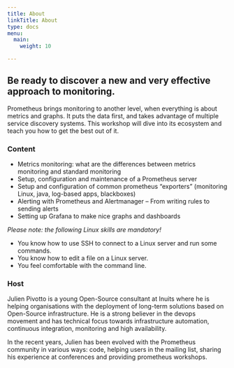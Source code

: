 ```yaml
---
title: About
linkTitle: About
type: docs
menu:
  main:
    weight: 10

---
```


## Be ready to discover a new and very effective approach to monitoring.

Prometheus brings monitoring to another level, when everything is about metrics
and graphs. It puts the data first, and takes advantage of multiple service
discovery systems. This workshop will dive into its ecosystem and teach you how
to get the best out of it.

### Content

- Metrics monitoring: what are the differences between metrics monitoring and
  standard monitoring
- Setup, configuration and maintenance of a Prometheus server
- Setup and configuration of common prometheus “exporters” (monitoring Linux, java,
  log-based apps, blackboxes)
- Alerting with Prometheus and Alertmanager – From writing rules to sending alerts
- Setting up Grafana to make nice graphs and dashboards

*Please note: the following Linux skills are mandatory!*

- You know how to use SSH to connect to a Linux server and run some commands.
- You know how to edit a file on a Linux server.
- You feel comfortable with the command line.

### Host

Julien Pivotto is a young Open-Source consultant at Inuits where he is helping
organisations with the deployment of long-term solutions based on Open-Source
infrastructure. He is a strong believer in the devops movement and has technical
focus towards infrastructure automation, continuous integration, monitoring and
high availability.

In the recent years, Julien has been evolved with the Prometheus community in
various ways: code, helping users in the mailing list, sharing his experience at
conferences and providing prometheus workshops.
